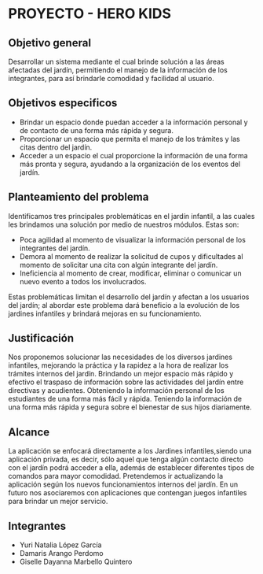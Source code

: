 # PROYECTO - HERO KIDS
## Objetivo general
Desarrollar un sistema mediante el cual brinde solución a las áreas afectadas del jardín, permitiendo el manejo de la información de los integrantes, para así brindarle comodidad y facilidad al usuario.
## Objetivos especificos
- Brindar un espacio donde puedan acceder a la información personal y de contacto de una forma más rápida y segura.
- Proporcionar un espacio que permita el manejo de los trámites y las citas dentro del jardín.
- Acceder a un espacio el cual proporcione la información de una forma más pronta y segura, ayudando a la organización de los eventos del jardín.
## Planteamiento del problema
Identificamos tres principales problemáticas en el jardín infantil, a las cuales les brindamos una solución por medio de nuestros módulos. Estas son:
- Poca agilidad al momento de visualizar la información personal de los integrantes del jardín.
- Demora al momento de realizar la solicitud de cupos y dificultades al momento de solicitar una cita con algún integrante del jardín. 
- Ineficiencia al momento de crear, modificar, eliminar o comunicar un nuevo evento a todos los involucrados.

Estas problemáticas limitan el desarrollo del jardín y afectan a los usuarios del jardín; al abordar este problema dará beneficio a la evolución de los jardines infantiles y brindará mejoras en su funcionamiento.
## Justificación
Nos proponemos solucionar las necesidades de los diversos jardines infantiles, mejorando la práctica y la rapidez a la
hora de realizar los trámites internos del jardín. Brindando un mejor espacio más rápido y efectivo el traspaso de 
información sobre las actividades del jardín entre directivas y acudientes. Obteniendo la información personal de los 
estudiantes de una forma más fácil y rápida. Teniendo la información de una forma más rápida y segura sobre el bienestar 
de sus hijos diariamente. 
## Alcance
La aplicación se enfocará directamente a los Jardines infantiles,siendo una aplicación privada, es decir, sólo aquel que
tenga algún contacto directo con el jardín podrá acceder a ella, además de  establecer diferentes tipos de comandos para 
mayor comodidad. Pretendemos ir actualizando la aplicación según los nuevos funcionamientos internos del jardín. En un 
futuro nos asociaremos con aplicaciones que contengan juegos infantiles para brindar un mejor servicio.
## Integrantes 
- Yuri Natalia López García
- Damaris Arango Perdomo
- Giselle Dayanna Marbello Quintero 
